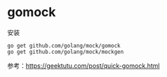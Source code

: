 # gomock

安装

```
go get github.com/golang/mock/gomock
go get github.com/golang/mock/mockgen
```



参考：https://geektutu.com/post/quick-gomock.html
